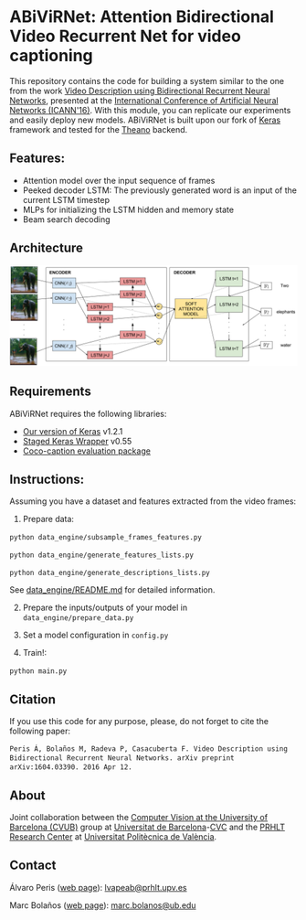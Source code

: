 # ABiViRNet: Attention Bidirectional Video Recurrent Net for video captioning


This repository contains the code for building a system similar to the
one from the work [Video Description using Bidirectional Recurrent Neural Networks](https://arxiv.org/abs/1604.03390), 
presented at the [International Conference of Artificial Neural Networks (ICANN'16)](http://icann2016.org/). 
With this module, you can replicate our experiments and easily deploy new models. ABiViRNet is built upon our fork of 
[Keras](https://github.com/MarcBS/keras) framework and tested for the [Theano](http://deeplearning.net/software/theano)
backend.

## Features: 

 * Attention model over the input sequence of frames
 * Peeked decoder LSTM: The previously generated word is an input of the current LSTM timestep
 * MLPs for initializing the LSTM hidden and memory state
 * Beam search decoding

## Architecture

![ICANN_model](./docs/model.png)

## Requirements

ABiViRNet requires the following libraries:

 - [Our version of Keras](https://github.com/MarcBS/keras) v1.2.1
 - [Staged Keras Wrapper](https://github.com/MarcBS/staged_keras_wrapper) v0.55
 - [Coco-caption evaluation package](https://github.com/lvapeab/coco-caption/tree/master/pycocoevalcap/)

## Instructions:

Assuming you have a dataset and features extracted from the video frames:
 
 1) Prepare data:
 
   ``
 python data_engine/subsample_frames_features.py
 ``
 
  ``
 python data_engine/generate_features_lists.py
 ``
 
  ``
 python data_engine/generate_descriptions_lists.py
 ``

See [data_engine/README.md](data_engine/README.md) for detailed information.

2) Prepare the inputs/outputs of your model in `data_engine/prepare_data.py`
  
3) Set a model configuration in  `config.py` 
 
4) Train!:

  ``
 python main.py
 ``

## Citation

If you use this code for any purpose, please, do not forget to cite the following paper:

```
Peris Á, Bolaños M, Radeva P, Casacuberta F. Video Description using Bidirectional Recurrent Neural Networks. arXiv preprint arXiv:1604.03390. 2016 Apr 12.
```

## About

Joint collaboration between the [Computer Vision at the University of Barcelona (CVUB)](http://www.ub.edu/cvub/) group at [Universitat de Barcelona](www.ub.edu)-[CVC](http://www.cvc.uab.es) and the [PRHLT Research Center](https://www.prhlt.upv.es) at [Universitat Politècnica de València](https://www.upv.es).


## Contact

Álvaro Peris ([web page](http://lvapeab.github.io/)): lvapeab@prhlt.upv.es 

Marc Bolaños ([web page](http://www.ub.edu/cvub/marcbolanos/)): marc.bolanos@ub.edu
